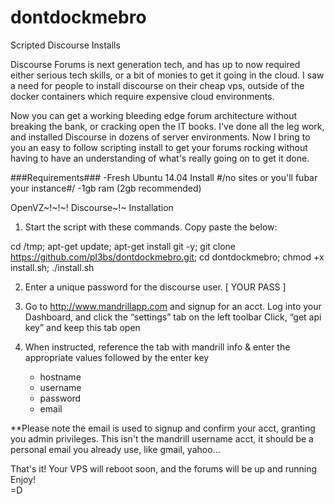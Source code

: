 # dontdockmebro
Scripted Discourse Installs 

Discourse Forums is next generation tech, and has up to now required either serious tech skills, or a bit of monies to get it going in the cloud. I saw a need for people to install discourse on their cheap vps, outside of the docker containers which require expensive cloud environments. 

Now you can get a working bleeding edge forum architecture without breaking the bank, or cracking open the IT books. I've done all the leg work, and installed Discourse in dozens of server environments. Now I bring to you an easy to follow scripting install to get your forums rocking without having to have an understanding of what's really going on to get it done. 

###Requirements###
-Fresh Ubuntu 14.04 Install
#/no sites or you'll fubar your instance#/
-1gb ram (2gb recommended)

OpenVZ~!~!~!
Discourse~!~
Installation
  
1. Start the script with these commands. Copy paste the below:

cd /tmp; apt-get update; apt-get install git -y; git clone https://github.com/pl3bs/dontdockmebro.git; cd dontdockmebro; chmod +x install.sh; ./install.sh

2. Enter a unique password for the discourse user.
	[ YOUR PASS ]

3. Go to http://www.mandrillapp.com and signup for an acct.
 	Log into your Dashboard, and click the “settings” tab on the left toolbar
	Click, “get api key” and keep this tab open

4. When instructed, reference the tab with mandrill info & enter the appropriate values followed by the enter key
	- hostname
	- username
	- password
	- email
	
**Please note the email is used to signup and confirm your acct, granting you admin privileges. This isn't the mandrill username acct, it should be a personal email you already use, like gmail, yahoo...
	
That's it! Your VPS will reboot soon, and the forums will be up and running 
	Enjoy!  
=D
